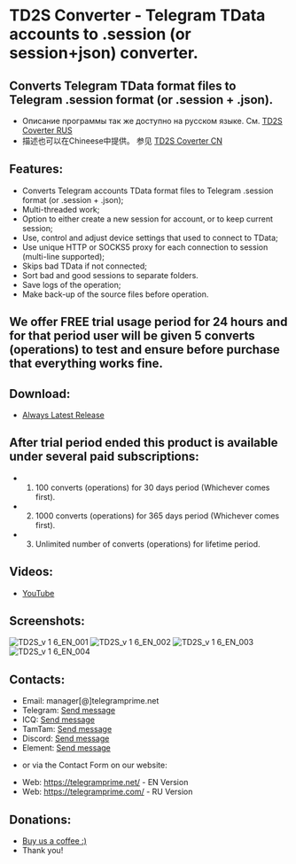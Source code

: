 # TD2S Converter - Telegram TData accounts to .session (or session+json) converter.
## Converts Telegram TData format files to Telegram .session format (or .session + .json).
 
 * Описание программы так же доступно на русском языке. См. [TD2S Coverter RUS](https://github.com/telegram-prime/Telegram-TData-to-Session-Converter-RU/)
 * 描述也可以在Chineese中提供。 参见 [TD2S Coverter CN](https://github.com/telegram-prime/Telegram-TData-to-Session-Converter-CN)


## Features:
 - Converts Telegram accounts TData format files to Telegram .session format (or .session + .json);
 - Multi-threaded work;
 - Option to either create a new session for account, or to keep current session;
 - Use, control and adjust device settings that used to connect to TData;
 - Use unique HTTP or SOCKS5 proxy for each connection to session (multi-line supported);
 - Skips bad TData if not connected;
 - Sort bad and good sessions to separate folders.
 - Save logs of the operation;
 - Make back-up of the source files before operation.


## We offer FREE trial usage period for 24 hours and for that period user will be given 5 converts (operations) to test and ensure before purchase that everything works fine. 

## Download:
 - [Always Latest Release](https://github.com/telegram-prime/Telegram-TData-to-Session-Converter/releases/latest)


## After trial period ended this product is available under several paid subscriptions: 
- 1.  100  converts (operations) for 30 days period (Whichever comes first).
- 2.  1000 converts (operations) for 365 days period (Whichever comes first).
- 3.  Unlimited number of converts (operations) for lifetime period.


## Videos:
- [YouTube](https://youtu.be/hpfbXPWjLqs)


## Screenshots:

![TD2S_v 1 6_EN_001](https://github.com/telegram-prime/Telegram-TData-to-Session-Converter/assets/94137664/981e84ba-4462-4235-8ab1-6e7a421aaa00) ![TD2S_v 1 6_EN_002](https://github.com/telegram-prime/Telegram-TData-to-Session-Converter/assets/94137664/b50b4805-2891-407f-9e5f-1d061388e53a)
![TD2S_v 1 6_EN_003](https://github.com/telegram-prime/Telegram-TData-to-Session-Converter/assets/94137664/7f7277aa-2acc-4f2e-934e-33d0518a57d5) ![TD2S_v 1 6_EN_004](https://github.com/telegram-prime/Telegram-TData-to-Session-Converter/assets/94137664/e5526067-bc8a-416e-8bc6-d5cbfa9901e2)



##  Contacts:
- Email:    manager[@]telegramprime.net
- Telegram: [Send message](https://telegramprime.net/telegram-contact)
- ICQ:      [Send message](https://telegramprime.net/icq-contact)
- TamTam:   [Send message](https://telegramprime.net/tamtam-contact)
- Discord:  [Send message](https://telegramprime.net/discord-contact)
- Element:  [Send message](https://telegramprime.net/element-contact)

* or via the Contact Form on our website:
- Wеb: https://telegramprime.net/ - EN Version
- Wеb: https://telegramprime.com/ - RU Version


## Donations:
* [Buy us a coffee :)](https://nowpayments.io/donation/telegramprime)
* Thank you!





